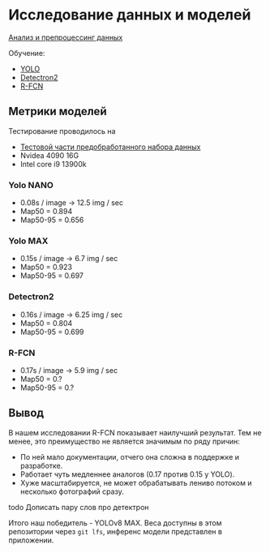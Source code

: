 # Исследование данных и моделей

[Анализ и препроцессинг данных](./preprocess.ipynb)

Обучение:
- [YOLO](./yolo/train_yolo.ipynb)
- [Detectron2](todo)
- [R-FCN](todo)

## Метрики моделей

Тестирование проводилось на
- [Тестовой части предобработанного набора данных](https://disk.yandex.ru/d/PcaXzpNr3IUsRg)
- Nvidea 4090 16G
- Intel core i9 13900k

### Yolo NANO

- 0.08s / image -> 12.5 img / sec
- Map50 = 0.894
- Map50-95 = 0.656

### Yolo MAX

- 0.15s / image -> 6.7 img / sec
- Map50 = 0.923
- Map50-95 = 0.697

### Detectron2

- 0.16s / image -> 6.25 img / sec
- Map50 = 0.804
- Map50-95 = 0.699

### R-FCN

- 0.17s / image -> 5.9 img / sec
- Map50 = 0.?
- Map50-95 = 0.?

## Вывод

В нашем исследовании R-FCN показывает наилучший результат. Тем не менее, это преимущество не является значимым по ряду причин:
- По ней мало документации, отчего она сложна в поддержке и разработке.
- Работает чуть медленнее аналогов (0.17 против 0.15 у YOLO).
- Хуже масштабируется, не может обрабатывать лениво потоком и несколько фотографий сразу.

todo Дописать пару слов про детектрон

Итого наш победитель - YOLOv8 MAX. Веса доступны в этом репозитории через `git lfs`, инференс модели представлен в приложении.